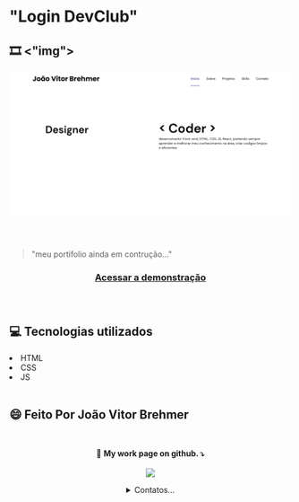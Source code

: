 # "Login DevClub"

## 🎞️  <"img">
<img align="center" src="./foto.png" alt="login image">

<br><br>

> "meu portifolio ainda em contrução..."

<h3 align="center">
    <a href="https://nocolork.github.io/Portifolio/">Acessar a demonstração</a>
<h3 >
<br>

## 💻 Tecnologias utilizados
<li align="left"> HTML </li>

<li align="left"> CSS </li>

<li align="left"> JS </li>
<br>

## 😄 Feito Por João Vitor Brehmer
<br>
<p align="center">
  🦄 <strong>My work page on github.  ⤵️</strong>
</p>

<p align="center">
  <a href="https://github.com/NoColork?tab=repositories">
    <img
      align="center"
      height="80"
      src="https://img.shields.io/badge/GitHub-100000?style=for-the-badge&logo=github&logoColor=white">
    </img>
  </a>
</p>
<details align="center">
<summary>Contatos... </summary>

<p align="center">
  <a href="https://www.linkedin.com/in/joão-vitor-brehmer-6b977022b/">
    <img
         align="center"
         src="https://img.shields.io/badge/LinkedIn-1C1C1C?style=for-the-badge&logo=linkedin&logoColor=00FFFF">
  </a>
   <a href="https://github.com/NoColorK">
    <img
      align="center"
      src="https://img.shields.io/badge/GitHub-1C1C1C?style=for-the-badge&logo=GitHub&logoColor=00FFFF"
    />
  </a>
<a href="mailto:joaovitorbrehmer@gmail.com">
    <img
      align="center"
      src="https://img.shields.io/badge/Gmail-1C1C1C?style=for-the-badge&logo=Gmail&logoColor=00FFFF"
    />
  </a>
  <a href="mailto:nocolorgarden@outlook.com">
    <img
      align="center"
      src="https://img.shields.io/badge/Outlook-1C1C1C?style=for-the-badge&logo=MicrosoftOutlook&logoColor=00FFFF"
    />
  </a>#   P o r t i f o l i o 
 
 